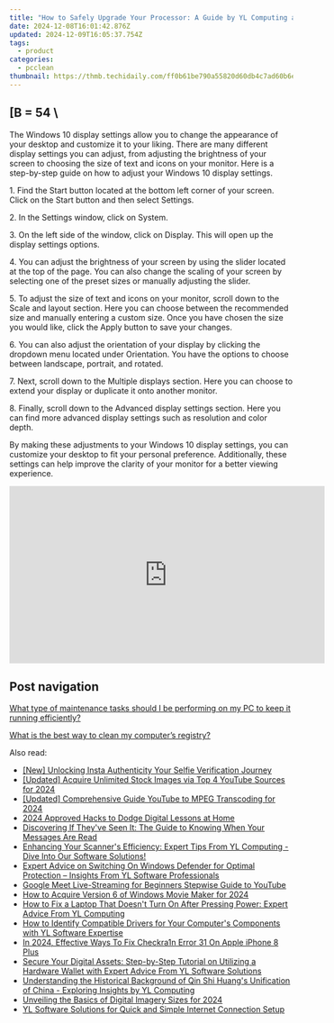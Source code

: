 ```yaml
---
title: "How to Safely Upgrade Your Processor: A Guide by YL Computing and YL Software"
date: 2024-12-08T16:01:42.876Z
updated: 2024-12-09T16:05:37.754Z
tags:
  - product
categories:
  - pcclean
thumbnail: https://thmb.techidaily.com/ff0b61be790a55820d60db4c7ad60b6e5b6b95574b036e27c98e637af2bd24e8.jpg
---
```


## \[B = 54 \

The Windows 10 display settings allow you to change the appearance of your desktop and customize it to your liking. There are many different display settings you can adjust, from adjusting the brightness of your screen to choosing the size of text and icons on your monitor. Here is a step-by-step guide on how to adjust your Windows 10 display settings. 

1\. Find the Start button located at the bottom left corner of your screen. Click on the Start button and then select Settings.

2\. In the Settings window, click on System.

3\. On the left side of the window, click on Display. This will open up the display settings options. 

4\. You can adjust the brightness of your screen by using the slider located at the top of the page. You can also change the scaling of your screen by selecting one of the preset sizes or manually adjusting the slider.

5\. To adjust the size of text and icons on your monitor, scroll down to the Scale and layout section. Here you can choose between the recommended size and manually entering a custom size. Once you have chosen the size you would like, click the Apply button to save your changes.

6\. You can also adjust the orientation of your display by clicking the dropdown menu located under Orientation. You have the options to choose between landscape, portrait, and rotated.

7\. Next, scroll down to the Multiple displays section. Here you can choose to extend your display or duplicate it onto another monitor.

8\. Finally, scroll down to the Advanced display settings section. Here you can find more advanced display settings such as resolution and color depth. 

By making these adjustments to your Windows 10 display settings, you can customize your desktop to fit your personal preference. Additionally, these settings can help improve the clarity of your monitor for a better viewing experience.

<!-- affiliate ads begin -->
<iframe width="560" height="315" src="https://www.youtube.com/embed/_O8m9KphYzs?si=jITthzeyX_Kmt9X2" title="YouTube video player" frameborder="0" allow="accelerometer; autoplay; clipboard-write; encrypted-media; gyroscope; picture-in-picture; web-share" referrerpolicy="strict-origin-when-cross-origin" allowfullscreen></iframe>
<!-- affiliate ads end -->

## Post navigation

[What type of maintenance tasks should I be performing on my PC to keep it running efficiently?](https://tools.techidaily.com/pcclean/products/)

[What is the best way to clean my computer’s registry?](https://tools.techidaily.com/pcclean/products/)

<ins class="adsbygoogle"
     style="display:block"
     data-ad-format="autorelaxed"
     data-ad-client="ca-pub-7571918770474297"
     data-ad-slot="1223367746"></ins>

<ins class="adsbygoogle"
     style="display:block"
     data-ad-client="ca-pub-7571918770474297"
     data-ad-slot="8358498916"
     data-ad-format="auto"
     data-full-width-responsive="true"></ins>

<span class="atpl-alsoreadstyle">Also read:</span>
<div><ul>
<li><a href="https://instagram-videos.techidaily.com/new-unlocking-insta-authenticity-your-selfie-verification-journey/"><u>[New] Unlocking Insta Authenticity Your Selfie Verification Journey</u></a></li>
<li><a href="https://facebook-video-footage.techidaily.com/updated-acquire-unlimited-stock-images-via-top-4-youtube-sources-for-2024/"><u>[Updated] Acquire Unlimited Stock Images via Top 4 YouTube Sources for 2024</u></a></li>
<li><a href="https://fox-links.techidaily.com/updated-comprehensive-guide-youtube-to-mpeg-transcoding-for-2024/"><u>[Updated] Comprehensive Guide YouTube to MPEG Transcoding for 2024</u></a></li>
<li><a href="https://article-knowledge.techidaily.com/2024-approved-hacks-to-dodge-digital-lessons-at-home/"><u>2024 Approved Hacks to Dodge Digital Lessons at Home</u></a></li>
<li><a href="https://techno-recovery.techidaily.com/discovering-if-theyve-seen-it-the-guide-to-knowing-when-your-messages-are-read/"><u>Discovering If They've Seen It: The Guide to Knowing When Your Messages Are Read</u></a></li>
<li><a href="https://discover-awesome.techidaily.com/enhancing-your-scanners-efficiency-expert-tips-from-yl-computing-dive-into-our-software-solutions/"><u>Enhancing Your Scanner's Efficiency: Expert Tips From YL Computing - Dive Into Our Software Solutions!</u></a></li>
<li><a href="https://discover-awesome.techidaily.com/expert-advice-on-switching-on-windows-defender-for-optimal-protection-insights-from-yl-software-professionals/"><u>Expert Advice on Switching On Windows Defender for Optimal Protection – Insights From YL Software Professionals</u></a></li>
<li><a href="https://youtube-webster.techidaily.com/e-meet-live-streaming-for-beginners-stepwise-guide-to-youtube/"><u>Google Meet Live-Streaming for Beginners Stepwise Guide to YouTube</u></a></li>
<li><a href="https://some-techniques.techidaily.com/how-to-acquire-version-6-of-windows-movie-maker-for-2024/"><u>How to Acquire Version 6 of Windows Movie Maker for 2024</u></a></li>
<li><a href="https://discover-awesome.techidaily.com/how-to-fix-a-laptop-that-doesnt-turn-on-after-pressing-power-expert-advice-from-yl-computing/"><u>How to Fix a Laptop That Doesn't Turn On After Pressing Power: Expert Advice From YL Computing</u></a></li>
<li><a href="https://discover-awesome.techidaily.com/how-to-identify-compatible-drivers-for-your-computers-components-with-yl-software-expertise/"><u>How to Identify Compatible Drivers for Your Computer's Components with YL Software Expertise</u></a></li>
<li><a href="https://activate-lock.techidaily.com/in-2024-effective-ways-to-fix-checkra1n-error-31-on-apple-iphone-8-plus-by-drfone-ios/"><u>In 2024, Effective Ways To Fix Checkra1n Error 31 On Apple iPhone 8 Plus</u></a></li>
<li><a href="https://discover-awesome.techidaily.com/secure-your-digital-assets-step-by-step-tutorial-on-utilizing-a-hardware-wallet-with-expert-advice-from-yl-software-solutions/"><u>Secure Your Digital Assets: Step-by-Step Tutorial on Utilizing a Hardware Wallet with Expert Advice From YL Software Solutions</u></a></li>
<li><a href="https://discover-awesome.techidaily.com/understanding-the-historical-background-of-qin-shi-huangs-unification-of-china-exploring-insights-by-yl-computing/"><u>Understanding the Historical Background of Qin Shi Huang's Unification of China - Exploring Insights by YL Computing</u></a></li>
<li><a href="https://some-approaches.techidaily.com/unveiling-the-basics-of-digital-imagery-sizes-for-2024/"><u>Unveiling the Basics of Digital Imagery Sizes for 2024</u></a></li>
<li><a href="https://discover-awesome.techidaily.com/yl-software-solutions-for-quick-and-simple-internet-connection-setup/"><u>YL Software Solutions for Quick and Simple Internet Connection Setup</u></a></li>
</ul></div>

